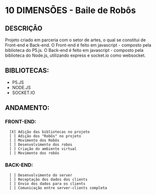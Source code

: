 # 10 DIMENSÕES - Baile de Robôs
## DESCRIÇÃO
Projeto criado em parceria com o setor de artes, o qual se constitui de Front-end e Back-end.
O Front-end é feito em javascript - composto pela biblioteca do P5.js.
O Back-end é feito em javascript - composto pela biblioteca do Node.js, utilizando express e socket.io como websocket.

## BIBLIOTECAS:
   - P5.JS
   - NODE.JS
   - SOCKET.IO


## ANDAMENTO:
### FRONT-END:
      [X] Adição das bibliotecas no projeto
      [ ] Adição dos "Robôs" no projeto
      [ ] Movimento dos Robôs
      [ ] Desenvolvimento dos robos
      [ ] Criação do ambiente virtual
      [ ] Movimento dos robôs      
      
      
### BACK-END:
      [ ] Desenvolvimento do server
      [ ] Receptação dos dados dos clients
      [ ] Envio dos dados para os clients
      [ ] Comunicação entre server-clients completa
      
